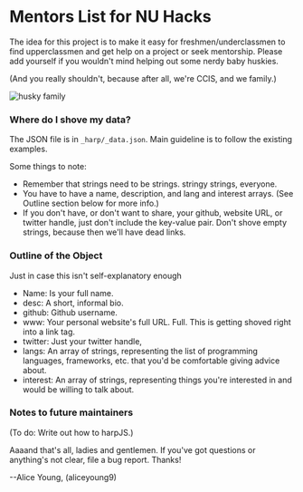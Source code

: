 # Mentors List for NU Hacks

The idea for this project is to make it easy for freshmen/underclassmen to
find upperclassmen and get help on a project or seek mentorship. Please add 
yourself if you wouldn't mind helping out some nerdy baby huskies.

(And you really shouldn't, because after all, we're CCIS, and we family.)

![husky family](http://i.imgur.com/K9JnwQb.jpg)

### Where do I shove my data?

The JSON file is in `_harp/_data.json`. Main guideline is to follow the existing examples.

Some things to note:
* Remember that strings need to be strings. stringy strings, everyone.
* You have to have a name, description, and lang and interest arrays. (See Outline section below for more info.)
* If you don't have, or don't want to share, your github, website URL, or twitter handle, just don't include the key-value pair. Don't shove empty strings, because then we'll have dead links.

### Outline of the Object

Just in case this isn't self-explanatory enough
 * Name: Is your full name.
 * desc: A short, informal bio.
 * github: Github username.
 * www: Your personal website's full URL. Full. This is getting shoved right into a link tag.
 * twitter: Just your twitter handle,
 * langs: An array of strings, representing the list of programming languages, frameworks, etc. that you'd be comfortable giving advice about.
 * interest: An array of strings, representing things you're interested in and would be willing to talk about.

### Notes to future maintainers

(To do: Write out how to harpJS.)

Aaaand that's all, ladies and gentlemen. If you've got questions or anything's not clear, file a bug report. Thanks!

--Alice Young, (aliceyoung9)
